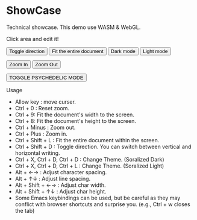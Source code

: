 # ShowCase

Technical showcase.
This demo use WASM & WebGL.

Click area and edit it!
<div id="kashikishi-area"></div>
<input id="toggle-direction-button" type="button" value="Toggle direction"></input>
<input id="centering-button" type="button" value="Fit the entire document"></input>
<input id="dark-mode-button" type="button" value="Dark mode"></input>
<input id="light-mode-button" type="button" value="Light mode"></input>

<input id="zoom-in-button" type="button" value="Zoom In"></input>
<input id="zoom-out-button" type="button" value="Zoom Out"></input>

<input id="psychedelic-mode-button" type="button" value="TOGGLE PSYCHEDELIC MODE"></input>

<script type="module" src="./custom_js/showcase.js"></script>

Usage
- Allow key : move curser.
- Ctrl + 0 : Reset zoom.
- Ctrl + 9: Fit the document's width to the screen.
- Ctrl + 8: Fit the document's height to the screen.
- Ctrl + Minus : Zoom out.
- Ctrl + Plus : Zoom in.
- Ctrl + Shift + L : Fit the entire document within the screen.
- Ctrl + Shift + D : Toggle direction. You can switch between vertical and horizontal writing.
- Ctrl + X, Ctrl + D, Ctrl + D : Change Theme. (Soralized Dark)
- Ctrl + X, Ctrl + D, Ctrl + L : Change Theme. (Soralized Light)
- Alt + ←→ : Adjust character spacing.
- Alt + ↑↓ : Adjust line spacing.
- Alt + Shift + ←→ : Adjust char width.
- Alt + Shift + ↑↓ : Adjust char height.
- Some Emacs keybindings can be used, but be careful as they may conflict with browser shortcuts and surprise you. (e.g., Ctrl + w closes the tab)